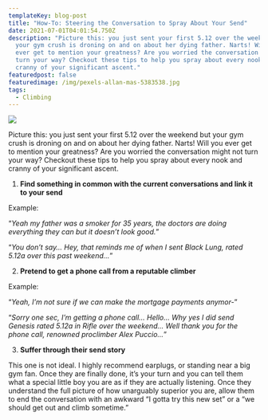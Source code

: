 ```yaml
---
templateKey: blog-post
title: "How-To: Steering the Conversation to Spray About Your Send"
date: 2021-07-01T04:01:54.750Z
description: "Picture this: you just sent your first 5.12 over the weekend but
  your gym crush is droning on and on about her dying father. Narts! Will you
  ever get to mention your greatness? Are you worried the conversation might not
  turn your way? Checkout these tips to help you spray about every nook and
  cranny of your significant ascent."
featuredpost: false
featuredimage: /img/pexels-allan-mas-5383538.jpg
tags:
  - Climbing
---
```

![](/img/pexels-allan-mas-5383538.jpg)

Picture this: you just sent your first 5.12 over the weekend but your gym crush is droning on and on about her dying father. Narts! Will you ever get to mention your greatness? Are you worried the conversation might not turn your way? Checkout these tips to help you spray about every nook and cranny of your significant ascent.

1. **Find something in common with the current conversations and link it to your send**

Example:

“*Yeah my father was a smoker for 35 years, the doctors are doing everything they can but it doesn’t look good.*”

“*You don’t say… Hey, that reminds me of when I sent Black Lung, rated 5.12a over this past weekend...*”

2. **Pretend to get a phone call from a reputable climber**

Example:

“*Yeah, I’m not sure if we can make the mortgage payments anymor-*”

“*Sorry one sec, I’m getting a phone call… Hello… Why yes I did send Genesis rated 5.12a in Rifle over the weekend... Well thank you for the phone call, renowned proclimber Alex Puccio...*”

3. **Suffer through their send story**

This one is not ideal. I highly recommend earplugs, or standing near a big gym fan. Once they are finally done, it’s your turn and you can tell them what a special little boy you are as if they are actually listening. Once they understand the full picture of how unarguably superior you are, allow them to end the conversation with an awkward “I gotta try this new set” or a “we should get out and climb sometime.”